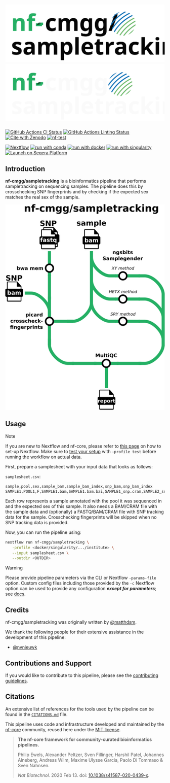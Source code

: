 # ![nf-cmgg/sampletracking](docs/images/nf-cmgg-sampletracking_logo_light.svg#gh-light-mode-only) ![nf-cmgg/sampletracking](docs/images/nf-cmgg-sampletracking_logo_dark.svg#gh-dark-mode-only)

[![GitHub Actions CI Status](https://github.com/nf-cmgg/sampletracking/actions/workflows/ci.yml/badge.svg)](https://github.com/nf-cmgg/sampletracking/actions/workflows/ci.yml)
[![GitHub Actions Linting Status](https://github.com/nf-cmgg/sampletracking/actions/workflows/linting.yml/badge.svg)](https://github.com/nf-cmgg/sampletracking/actions/workflows/linting.yml)[![Cite with Zenodo](http://img.shields.io/badge/DOI-10.5281/zenodo.XXXXXXX-1073c8?labelColor=000000)](https://doi.org/10.5281/zenodo.XXXXXXX)
[![nf-test](https://img.shields.io/badge/unit_tests-nf--test-337ab7.svg)](https://www.nf-test.com)

[![Nextflow](https://img.shields.io/badge/nextflow%20DSL2-%E2%89%A524.04.1-23aa62.svg)](https://www.nextflow.io/)
[![run with conda](http://img.shields.io/badge/run%20with-conda-3EB049?labelColor=000000&logo=anaconda)](https://docs.conda.io/en/latest/)
[![run with docker](https://img.shields.io/badge/run%20with-docker-0db7ed?labelColor=000000&logo=docker)](https://www.docker.com/)
[![run with singularity](https://img.shields.io/badge/run%20with-singularity-1d355c.svg?labelColor=000000)](https://sylabs.io/docs/)
[![Launch on Seqera Platform](https://img.shields.io/badge/Launch%20%F0%9F%9A%80-Seqera%20Platform-%234256e7)](https://tower.nf/launch?pipeline=https://github.com/nf-cmgg/sampletracking)

## Introduction

**nf-cmgg/sampletracking** is a bioinformatics pipeline that performs sampletracking on sequencing samples. The pipeline does this by crosschecking SNP fingerprints and by checking if the expected sex matches the real sex of the sample.

![metro_map](docs/images/metro_map.png)

## Usage

> [!NOTE]
> If you are new to Nextflow and nf-core, please refer to [this page](https://nf-co.re/docs/usage/installation) on how to set-up Nextflow. Make sure to [test your setup](https://nf-co.re/docs/usage/introduction#how-to-run-a-pipeline) with `-profile test` before running the workflow on actual data.

First, prepare a samplesheet with your input data that looks as follows:

`samplesheet.csv`:

```csv
sample,pool,sex,sample_bam,sample_bam_index,snp_bam,snp_bam_index
SAMPLE1,POOL1,F,SAMPLE1.bam,SAMPLE1.bam.bai,SAMPLE1_snp.cram,SAMPLE2_snp.cram.crai
```

Each row represents a sample annotated with the pool it was sequenced in and the expected sex of this sample. It also needs a BAM/CRAM file with the sample data and (optionally) a FASTQ/BAM/CRAM file with SNP tracking data for the sample. Crosschecking fingerprints will be skipped when no SNP tracking data is provided.

Now, you can run the pipeline using:

```bash
nextflow run nf-cmgg/sampletracking \
   -profile <docker/singularity/.../institute> \
   --input samplesheet.csv \
   --outdir <OUTDIR>
```

> [!WARNING]
> Please provide pipeline parameters via the CLI or Nextflow `-params-file` option. Custom config files including those provided by the `-c` Nextflow option can be used to provide any configuration _**except for parameters**_;
> see [docs](https://nf-co.re/usage/configuration#custom-configuration-files).

## Credits

nf-cmgg/sampletracking was originally written by [@matthdsm](https://github.com/matthdsm).

We thank the following people for their extensive assistance in the development of this pipeline:

- [@nvnieuwk](https://github.com/nvnieuwk)

## Contributions and Support

If you would like to contribute to this pipeline, please see the [contributing guidelines](.github/CONTRIBUTING.md).

## Citations

An extensive list of references for the tools used by the pipeline can be found in the [`CITATIONS.md`](CITATIONS.md) file.

This pipeline uses code and infrastructure developed and maintained by the [nf-core](https://nf-co.re) community, reused here under the [MIT license](https://github.com/nf-core/tools/blob/master/LICENSE).

> **The nf-core framework for community-curated bioinformatics pipelines.**
>
> Philip Ewels, Alexander Peltzer, Sven Fillinger, Harshil Patel, Johannes Alneberg, Andreas Wilm, Maxime Ulysse Garcia, Paolo Di Tommaso & Sven Nahnsen.
>
> _Nat Biotechnol._ 2020 Feb 13. doi: [10.1038/s41587-020-0439-x](https://dx.doi.org/10.1038/s41587-020-0439-x).

